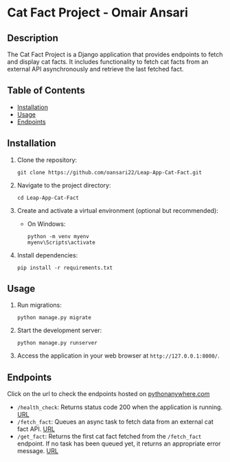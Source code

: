 # Cat Fact Project - Omair Ansari

## Description
The Cat Fact Project is a Django application that provides endpoints to fetch and display cat facts. It includes functionality to fetch cat facts from an external API asynchronously and retrieve the last fetched fact.

## Table of Contents
- [Installation](#installation)
- [Usage](#usage)
- [Endpoints](#endpoints)

## Installation
1. Clone the repository:
   ```
   git clone https://github.com/oansari22/Leap-App-Cat-Fact.git
   ```

2. Navigate to the project directory:
   ```
   cd Leap-App-Cat-Fact
   ```

3. Create and activate a virtual environment (optional but recommended):
   - On Windows:
     ```
     python -m venv myenv
     myenv\Scripts\activate
     ```

4. Install dependencies:
   ```
   pip install -r requirements.txt
   ```

## Usage
1. Run migrations:
   ```
   python manage.py migrate
   ```

2. Start the development server:
   ```
   python manage.py runserver
   ```

3. Access the application in your web browser at `http://127.0.0.1:8000/`.

## Endpoints
Click on the url to check the endpoints hosted on [pythonanywhere.com](https://www.pythonanywhere.com/)
- `/health_check`: Returns status code 200 when the application is running.  [URL](https://oansari22.pythonanywhere.com/health_check/)
- `/fetch_fact`: Queues an async task to fetch data from an external cat fact API. [URL](https://oansari22.pythonanywhere.com/fetch_fact/)
- `/get_fact`: Returns the first cat fact fetched from the `/fetch_fact` endpoint. If no task has been queued yet, it returns an appropriate error message. [URL](https://oansari22.pythonanywhere.com/get_fact/)
